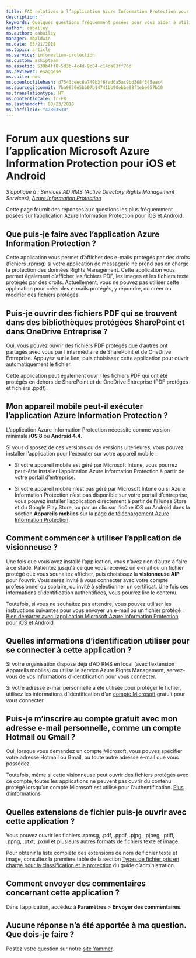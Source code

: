```yaml
---
title: FAQ relatives à l’application Azure Information Protection pour iOS et Android
description: ''
keywords: Quelques questions fréquemment posées pour vous aider à utiliser l’application Azure Information Protection pour iOS et Android
author: cabailey
ms.author: cabailey
manager: mbaldwin
ms.date: 05/21/2018
ms.topic: article
ms.service: information-protection
ms.custom: askipteam
ms.assetid: 539b4ff8-5d3b-4c4d-9c84-c14da83ff76d
ms.reviewer: esaggese
ms.suite: ems
ms.openlocfilehash: d7543ceec6a749b3f6fad6a5ac9bd368f345eac4
ms.sourcegitcommit: 7ba9850e5bb07b14741bb90ebbe98f1ebe057b10
ms.translationtype: HT
ms.contentlocale: fr-FR
ms.lasthandoff: 08/23/2018
ms.locfileid: "42803530"
---
```

# <a name="faqs-for-microsoft-azure-information-protection-app-for-ios-and-android"></a>Forum aux questions sur l’application Microsoft Azure Information Protection pour iOS et Android

*S’applique à : Services AD RMS (Active Directory Rights Management Services), [Azure Information Protection](https://azure.microsoft.com/pricing/details/information-protection)*

Cette page fournit des réponses aux questions les plus fréquemment posées sur l’application Azure Information Protection pour iOS et Android.

## <a name="what-can-i-do-with-the-azure-information-protection-app"></a>Que puis-je faire avec l’application Azure Information Protection ?

Cette application vous permet d’afficher des e-mails protégés par des droits (fichiers .rpmsg) si votre application de messagerie ne prend pas en charge la protection des données Rights Management. Cette application vous permet également d’afficher les fichiers PDF, les images et les fichiers texte protégés par des droits. Actuellement, vous ne pouvez pas utiliser cette application pour créer des e-mails protégés, y répondre, ou créer ou modifier des fichiers protégés.

## <a name="can-i-open-pdf-files-that-are-in-sharepoint-protected-libraries-and-onedrive-for-business"></a>Puis-je ouvrir des fichiers PDF qui se trouvent dans des bibliothèques protégées SharePoint et dans OneDrive Entreprise ?

Oui, vous pouvez ouvrir des fichiers PDF protégés que d’autres ont partagés avec vous par l’intermédiaire de SharePoint et de OneDrive Entreprise. Appuyez sur le lien, puis choisissez cette application pour ouvrir automatiquement le fichier. 

Cette application peut également ouvrir les fichiers PDF qui ont été protégés en dehors de SharePoint et de OneDrive Entreprise (PDF protégés et fichiers .ppdf).

## <a name="can-my-mobile-device-run-the-azure-information-protection-app"></a>Mon appareil mobile peut-il exécuter l’application Azure Information Protection ?

L’application Azure Information Protection nécessite comme version minimale **iOS 8** ou **Android 4.4**.

Si vous disposez de ces versions ou de versions ultérieures, vous pouvez installer l’application pour l'exécuter sur votre appareil mobile :

- Si votre appareil mobile est géré par Microsoft Intune, vous pourrez peut-être installer l’application Azure Information Protection à partir de votre portail d’entreprise.

- Si votre appareil mobile n’est pas géré par Microsoft Intune ou si Azure Information Protection n’est pas disponible sur votre portail d’entreprise, vous pouvez installer l’application directement à partir de l’iTunes Store et du Google Play Store, ou par un clic sur l’icône iOS ou Android dans la section **Appareils mobiles** sur la [page de téléchargement Azure Information Protection](https://portal.azurerms.com/#/download). 

## <a name="how-do-i-get-started-with-the-viewer-app"></a>Comment commencer à utiliser l’application de visionneuse ?

Une fois que vous avez installé l’application, vous n’avez rien d’autre à faire à ce stade. Patientez jusqu'à ce que vous receviez un e-mail ou un fichier protégé que vous souhaitez afficher, puis choisissez la **visionneuse AIP** pour l’ouvrir. Vous serez invité à vous connecter avec votre compte professionnel ou scolaire, ou invité à sélectionner un certificat. Une fois ces informations d’identification authentifiées, vous pourrez lire le contenu.

Toutefois, si vous ne souhaitez pas attendre, vous pouvez utiliser les instructions suivantes pour vous envoyer un e-mail ou un fichier protégé : [Bien démarrer avec l’application Microsoft Azure Information Protection pour iOS et Android](mobile-app-get-started.md) 

## <a name="what-credentials-should-i-use-to-sign-in-to-this-app"></a>Quelles informations d’identification utiliser pour se connecter à cette application ?

Si votre organisation dispose déjà d’AD RMS en local (avec l’extension Appareils mobiles) ou utilise le service Azure Rights Management, servez-vous de vos informations d’identification pour vous connecter. 

Si votre adresse e-mail personnelle a été utilisée pour protéger le fichier, utilisez les informations d’identification d’un [compte Microsoft](https://signup.live.com) gratuit pour vous connecter.

## <a name="can-i-sign-up-for-the-free-account-with-my-personal-email-address-such-as-a-hotmail-or-gmail-account"></a>Puis-je m’inscrire au compte gratuit avec mon adresse e-mail personnelle, comme un compte Hotmail ou Gmail ?

Oui, lorsque vous demandez un compte Microsoft, vous pouvez spécifier votre adresse Hotmail ou Gmail, ou toute autre adresse e-mail que vous possédez. 

Toutefois, même si cette visionneuse peut ouvrir des fichiers protégés avec ce compte, toutes les applications ne peuvent pas ouvrir du contenu protégé lorsqu’un compte Microsoft est utilisé pour l’authentification. [Plus d’informations](../secure-collaboration-documents.md#supported-scenarios-for-opening-protected-documents)

## <a name="which-file-extensions-can-i-open-with-this-app"></a>Quelles extensions de fichier puis-je ouvrir avec cette application ?

Vous pouvez ouvrir les fichiers .rpmsg, .pdf, .ppdf, .pjpg, .pjpeg, .ptiff, .ppng, .ptxt, .pxml et plusieurs autres formats de fichiers texte et image.

Pour obtenir la liste complète des extensions de nom de fichier texte et image, consultez la première table de la section [Types de fichier pris en charge pour la classification et la protection](client-admin-guide-file-types.md#supported-file-types-for-classification-and-protection) du guide d’administration.

##  <a name="how-do-i-provide-feedback-about-this-app"></a>Comment envoyer des commentaires concernant cette application ?

Dans l’application, accédez à **Paramètres** > **Envoyer des commentaires**.


## <a name="my-question-has-not-been-answeredwhat-should-i-do"></a>Aucune réponse n’a été apportée à ma question. Que dois-je faire ?

Postez votre question sur notre [site Yammer](https://www.yammer.com/AskIPTeam).
